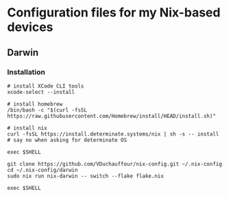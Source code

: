 # Configuration files for my Nix-based devices

## Darwin

### Installation

```shell
# install XCode CLI tools
xcode-select --install

# install homebrew
/bin/bash -c "$(curl -fsSL https://raw.githubusercontent.com/Homebrew/install/HEAD/install.sh)"

# install nix
curl -fsSL https://install.determinate.systems/nix | sh -s -- install
# say no when asking for determinate OS

exec $SHELL

git clone https://github.com/VDuchauffour/nix-config.git ~/.nix-config
cd ~/.nix-config/darwin
sudo nix run nix-darwin -- switch --flake flake.nix

exec $SHELL
```
